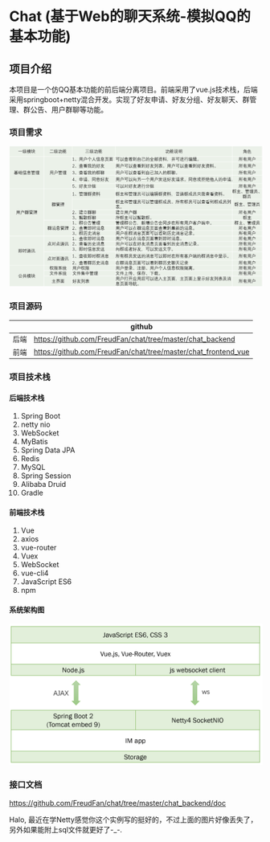 # Chat (基于Web的聊天系统-模拟QQ的基本功能)

## 项目介绍

本项目是一个仿QQ基本功能的前后端分离项目。前端采用了vue.js技术栈，后端采用springboot+netty混合开发。实现了好友申请、好友分组、好友聊天、群管理、群公告、用户群聊等功能。

### 项目需求
<img src="https://raw.githubusercontent.com/FreudFan/image/master/chat/chat-requirements.png" alt="项目需求" width="700" />

### 项目源码

|     |   github  |
|---  |--- |
|  后端   |  https://github.com/FreudFan/chat/tree/master/chat_backend   |
|  前端   |  https://github.com/FreudFan/chat/tree/master/chat_frontend_vue   |

### 项目技术栈

#### 后端技术栈

1. Spring Boot
2. netty nio
3. WebSocket
4. MyBatis
5. Spring Data JPA
6. Redis
7. MySQL
8. Spring Session
9. Alibaba Druid
10. Gradle

#### 前端技术栈

1. Vue
3. axios
4. vue-router
5. Vuex
6. WebSocket
7. vue-cli4
8. JavaScript ES6
9. npm

#### 系统架构图
<img src="https://raw.githubusercontent.com/FreudFan/image/master/chat/project-architecture.PNG" alt="系统架构图" width="700" />

### 接口文档

https://github.com/FreudFan/chat/tree/master/chat_backend/doc


Halo, 最近在学Netty感觉你这个实例写的挺好的，不过上面的图片好像丢失了，另外如果能附上sql文件就更好了-_-.
